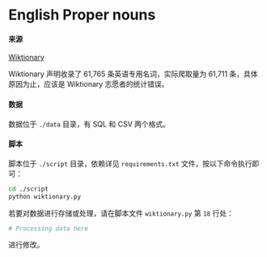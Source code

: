 # English Proper nouns

#### 来源

[Wiktionary](https://en.wiktionary.org/w/index.php?title=Category:English_proper_nouns)

Wiktionary 声明收录了 61,765 条英语专用名词，实际爬取量为 61,711 条，具体原因为止，应该是 Wiktionary 志愿者的统计错误。

#### 数据

数据位于 `./data` 目录，有 SQL 和 CSV 两个格式。

#### 脚本

脚本位于 `./script` 目录，依赖详见 `requirements.txt` 文件，按以下命令执行即可：

```bash
cd ./script
python wiktionary.py
```
若要对数据进行存储或处理，请在脚本文件 `wiktionary.py` 第 `18` 行处：
```python
# Processing data here
```
进行修改。